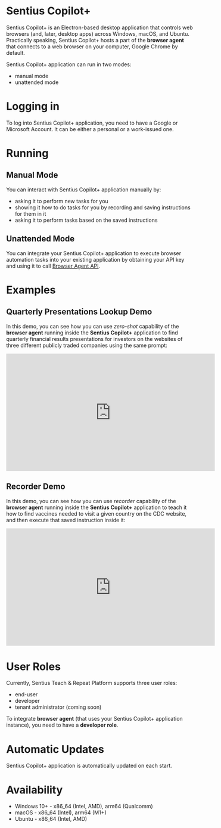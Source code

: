 # Sentius Copilot+

Sentius Copilot+ is an Electron-based desktop application that controls web browsers (and, later, desktop apps) across Windows, macOS, and Ubuntu. Practically speaking, Sentius Copilot+ hosts a part of the **browser agent** that connects to a web browser on your computer, Google Chrome by default.

Sentius Copilot+ application can run in two modes:

* manual mode
* unattended mode

# Logging in

To log into Sentius Copilot+ application, you need to have a Google or Microsoft Account. It can be either a personal or a work-issued one.

# Running

## Manual Mode

You can interact with Sentius Copilot+ application manually by:

* asking it to perform new tasks for you
* showing it how to do tasks for you by recording and saving instructions for them in it
* asking it to perform tasks based on the saved instructions

## Unattended Mode

You can integrate your Sentius Copilot+ application to execute browser automation tasks into your existing application by obtaining your API key and using it to call [Browser Agent API](../../api/browser-agent-api.md).

# Examples

## Quarterly Presentations Lookup Demo

In this demo, you can see how you can use *zero-shot* capability of the **browser agent** running inside the **Sentius Copilot+** application to find quarterly financial results presentations for investors on the websites of three different publicly traded companies using the same prompt:

<iframe width="560" height="315" src="https://www.youtube.com/embed/hzhXlfm8ELw?si=ZUA2eGAAb5oRaDL_" title="YouTube video player" frameborder="0" allow="accelerometer; autoplay; clipboard-write; encrypted-media; gyroscope; picture-in-picture; web-share" referrerpolicy="strict-origin-when-cross-origin" allowfullscreen></iframe>

## Recorder Demo

In this demo, you can see how you can use *recorder* capability of the **browser agent** running inside the **Sentius Copilot+** application to teach it how to find vaccines needed to visit a given country on the CDC website, and then execute that saved instruction inside it:

<iframe width="560" height="315" src="https://www.youtube.com/embed/_BLZnT5yry4?si=ZUA2eGAAb5oRaDL_" title="YouTube video player" frameborder="0" allow="accelerometer; autoplay; clipboard-write; encrypted-media; gyroscope; picture-in-picture; web-share" referrerpolicy="strict-origin-when-cross-origin" allowfullscreen></iframe>

# User Roles

Currently, Sentius Teach & Repeat Platform supports three user roles:

* end-user
* developer
* tenant administrator (coming soon)

To integrate **browser agent** (that uses your Sentius Copilot+ application instance), you need to have a **developer role**.

# Automatic Updates

Sentius Copilot+ application is automatically updated on each start.

# Availability

* Windows 10+ - x86_64 (Intel, AMD), arm64 (Qualcomm)
* macOS - x86_64 (Intel), arm64 (M1+)
* Ubuntu - x86_64 (Intel, AMD)